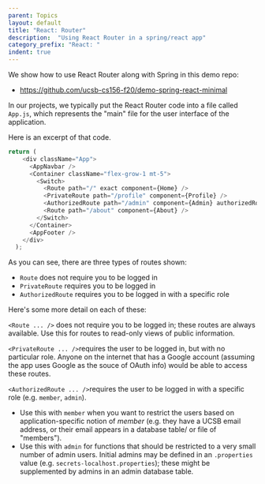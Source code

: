 ```yaml
---
parent: Topics
layout: default
title: "React: Router"
description:  "Using React Router in a spring/react app"
category_prefix: "React: "
indent: true
---
```


We show how to use React Router along with Spring in this demo repo:
* <https://github.com/ucsb-cs156-f20/demo-spring-react-minimal>

In our projects, we typically put the React Router code into a file called `App.js`, which represents the 
"main" file for the user interface of the application.

Here is an excerpt of that code.  
```javascript
return (
    <div className="App">
      <AppNavbar />
      <Container className="flex-grow-1 mt-5">
        <Switch>
          <Route path="/" exact component={Home} />
          <PrivateRoute path="/profile" component={Profile} />
          <AuthorizedRoute path="/admin" component={Admin} authorizedRoles={["admin"]}/>
          <Route path="/about" component={About} />
        </Switch>
      </Container>
      <AppFooter />
    </div>
  );
```

As you can see, there are three types of routes shown:

* `Route` does not require you to be logged in
* `PrivateRoute` requires you to be logged in
* `AuthorizedRoute` requires you to be logged in with a specific role

Here's some more detail on each of these:

`<Route ... />` does not require you to be logged in; these routes are always available.  Use this for routes to read-only views of public information.

`<PrivateRoute ... />`requires the user to be logged in, but with no particular role.   Anyone on the internet that has a Google account (assuming
  the app uses Google as the souce of OAuth info) would be able to access these routes.

`<AuthorizedRoute ... />`requires the user to be logged in with a specific role (e.g. `member`, `admin`).  

* Use this with `member` when you want to restrict the users
  based on application-specific notion of *member* (e.g. they have a UCSB email address, or their email appears in a database table/ or file of "members").
* Use this with `admin` for functions that should be restricted to a very small number of admin users.  Initial admins may be defined
  in an `.properties` value (e.g. `secrets-localhost.properties`); these might be supplemented by admins in an admin database table.
    
    
